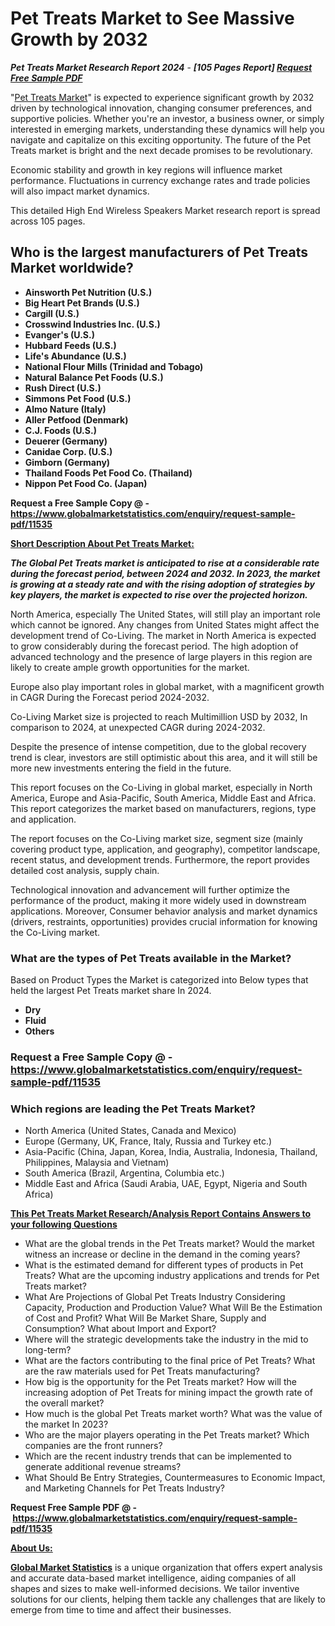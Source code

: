 <h1>Pet Treats Market to See Massive Growth by 2032</h1>
<p><em><strong>Pet Treats Market Research Report 2024</strong></em>&nbsp;-&nbsp;<em><strong>[105 Pages Report] </strong></em><em><strong><a href="https://www.globalmarketstatistics.com/enquiry/request-sample-pdf/11535">Request Free Sample PDF</a></strong></em></p>
<p>"<a href="https://www.globalmarketstatistics.com/market-reports/pet-treats-market-11535">Pet Treats Market</a>" is expected to experience significant growth by 2032 driven by technological innovation, changing consumer preferences, and supportive policies. Whether you're an investor, a business owner, or simply interested in emerging markets, understanding these dynamics will help you navigate and capitalize on this exciting opportunity. The future of the&nbsp;Pet Treats market is bright and the next decade promises to be revolutionary.</p>
<p>Economic stability and growth in key regions will influence market performance. Fluctuations in currency exchange rates and trade policies will also impact market dynamics.</p>
<p>This detailed&nbsp;High End Wireless Speakers Market research report is spread across 105 pages.</p>
<h2><strong>Who is the largest manufacturers of Pet Treats Market worldwide?</strong></h2>
<ul>
<li><strong>Ainsworth Pet Nutrition (U.S.)</strong></li>
<li><strong>Big Heart Pet Brands (U.S.)</strong></li>
<li><strong>Cargill (U.S.)</strong></li>
<li><strong>Crosswind Industries Inc. (U.S.)</strong></li>
<li><strong>Evanger's (U.S.)</strong></li>
<li><strong>Hubbard Feeds (U.S.)</strong></li>
<li><strong>Life's Abundance (U.S.)</strong></li>
<li><strong>National Flour Mills (Trinidad and Tobago)</strong></li>
<li><strong>Natural Balance Pet Foods (U.S.)</strong></li>
<li><strong>Rush Direct (U.S.)</strong></li>
<li><strong>Simmons Pet Food (U.S.)</strong></li>
<li><strong>Almo Nature (Italy)</strong></li>
<li><strong>Aller Petfood (Denmark)</strong></li>
<li><strong>C.J. Foods (U.S.)</strong></li>
<li><strong>Deuerer (Germany)</strong></li>
<li><strong>Canidae Corp. (U.S.)</strong></li>
<li><strong>Gimborn (Germany)</strong></li>
<li><strong>Thailand Foods Pet Food Co. (Thailand)</strong></li>
<li><strong>Nippon Pet Food Co. (Japan)</strong></li>
</ul>
<p><strong>Request a Free Sample Copy @ - <a href="https://www.globalmarketstatistics.com/enquiry/request-sample-pdf/11535">https://www.globalmarketstatistics.com/enquiry/request-sample-pdf/11535</a></strong></p>
<p><strong><u>Short Description About Pet Treats Market:</u></strong></p>
<p><strong><em>The Global Pet Treats market is anticipated to rise at a considerable rate during the forecast period, between 2024 and 2032. In 2023, the market is growing at a steady rate and with the rising adoption of strategies by key players, the market is expected to rise over the projected horizon.</em></strong></p>
<p>North America, especially The United States, will still play an important role which cannot be ignored. Any changes from United States might affect the development trend of Co-Living. The market in North America is expected to grow considerably during the forecast period. The high adoption of advanced technology and the presence of large players in this region are likely to create ample growth opportunities for the market.</p>
<p>Europe also play important roles in global market, with a magnificent growth in CAGR During the Forecast period 2024-2032.</p>
<p>Co-Living Market size is projected to reach Multimillion USD by 2032, In comparison to 2024, at unexpected CAGR during 2024-2032.</p>
<p>Despite the presence of intense competition, due to the global recovery trend is clear, investors are still optimistic about this area, and it will still be more new investments entering the field in the future.</p>
<p>This report focuses on the Co-Living in global market, especially in North America, Europe and Asia-Pacific, South America, Middle East and Africa. This report categorizes the market based on manufacturers, regions, type and application.</p>
<p>The report focuses on the Co-Living market size, segment size (mainly covering product type, application, and geography), competitor landscape, recent status, and development trends. Furthermore, the report provides detailed cost analysis, supply chain.</p>
<p>Technological innovation and advancement will further optimize the performance of the product, making it more widely used in downstream applications. Moreover, Consumer behavior analysis and market dynamics (drivers, restraints, opportunities) provides crucial information for knowing the Co-Living market.</p>
<h3>What are the types of Pet Treats available in the Market?</h3>
<p>Based on Product Types the Market is categorized into Below types that held the largest Pet Treats market share In 2024.</p>
<ul>
<li><strong>Dry</strong></li>
<li><strong>Fluid</strong></li>
<li><strong>Others</strong></li>
</ul>
<h3>Request a Free Sample Copy @ - <a href="https://www.globalmarketstatistics.com/enquiry/request-sample-pdf/11535">https://www.globalmarketstatistics.com/enquiry/request-sample-pdf/11535</a></h3>
<h3>Which regions are leading the Pet Treats Market?</h3>
<ul>
<li>North America (United States, Canada and Mexico)</li>
<li>Europe (Germany, UK, France, Italy, Russia and Turkey etc.)</li>
<li>Asia-Pacific (China, Japan, Korea, India, Australia, Indonesia, Thailand, Philippines, Malaysia and Vietnam)</li>
<li>South America (Brazil, Argentina, Columbia etc.)</li>
<li>Middle East and Africa (Saudi Arabia, UAE, Egypt, Nigeria and South Africa)</li>
</ul>
<p><strong><u>This Pet Treats Market Research/Analysis Report Contains Answers to your following Questions</u></strong></p>
<ul>
<li>What are the global trends in the Pet Treats market? Would the market witness an increase or decline in the demand in the coming years?</li>
<li>What is the estimated demand for different types of products in Pet Treats? What are the upcoming industry applications and trends for Pet Treats market?</li>
<li>What Are Projections of Global Pet Treats Industry Considering Capacity, Production and Production Value? What Will Be the Estimation of Cost and Profit? What Will Be Market Share, Supply and Consumption? What about Import and Export?</li>
<li>Where will the strategic developments take the industry in the mid to long-term?</li>
<li>What are the factors contributing to the final price of Pet Treats? What are the raw materials used for Pet Treats manufacturing?</li>
<li>How big is the opportunity for the Pet Treats market? How will the increasing adoption of Pet Treats for mining impact the growth rate of the overall market?</li>
<li>How much is the global Pet Treats market worth? What was the value of the market In 2023?</li>
<li>Who are the major players operating in the Pet Treats market? Which companies are the front runners?</li>
<li>Which are the recent industry trends that can be implemented to generate additional revenue streams?</li>
<li>What Should Be Entry Strategies, Countermeasures to Economic Impact, and Marketing Channels for Pet Treats Industry?</li>
</ul>
<p><strong>Request Free Sample PDF @ -&nbsp;<a href="https://www.globalmarketstatistics.com/enquiry/request-sample-pdf/11535">https://www.globalmarketstatistics.com/enquiry/request-sample-pdf/11535</a></strong></p>
<p><strong><u>About Us:</u></strong></p>
<p><strong><a href="https://www.globalmarketstatistics.com/">Global Market Statistics</a></strong> is a unique organization that offers expert analysis and accurate data-based market intelligence, aiding companies of all shapes and sizes to make well-informed decisions. We tailor inventive solutions for our clients, helping them tackle any challenges that are likely to emerge from time to time and affect their businesses.</p>